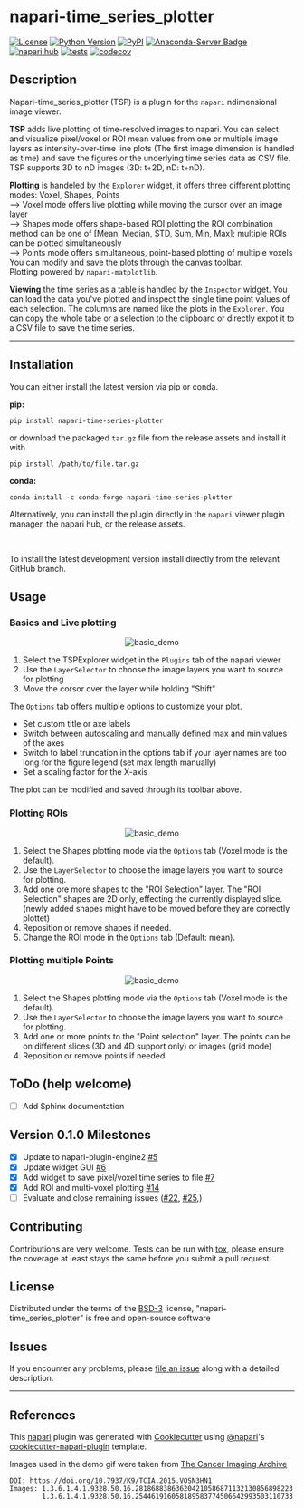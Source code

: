 # napari-time_series_plotter

[![License](https://img.shields.io/pypi/l/napari-time_series_plotter.svg?color=green)](https://github.com/ch-n/napari-time_series_plotter/raw/main/LICENSE)
[![Python Version](https://img.shields.io/pypi/pyversions/napari-time_series_plotter.svg?color=green)](https://python.org)
[![PyPI](https://img.shields.io/pypi/v/napari-time_series_plotter.svg?color=blue)](https://pypi.org/project/napari-time_series_plotter)
[![Anaconda-Server Badge](https://anaconda.org/conda-forge/napari-time-series-plotter/badges/version.svg)](https://anaconda.org/conda-forge/napari-time-series-plotter)
[![napari hub](https://img.shields.io/endpoint?url=https://api.napari-hub.org/shields/napari-time-series-plotter)](https://napari-hub.org/plugins/napari-time-series-plotter)
[![tests](https://github.com/ch-n/napari-time_series_plotter/workflows/tests/badge.svg)](https://github.com/ch-n/napari-time_series_plotter/actions)
[![codecov](https://codecov.io/gh/ch-n/napari-time_series_plotter/branch/main/graph/badge.svg)](https://codecov.io/gh/ch-n/napari-time_series_plotter)


## Description
Napari-time_series_plotter (TSP) is a plugin for the `napari` ndimensional image viewer. 

**TSP** adds live plotting of time-resolved images to napari. You can select and visualize pixel/voxel or ROI mean values from one or multiple image layers as intensity-over-time line plots (The first image dimension is handled as time) and save the figures or the underlying time series data as CSV file. TSP supports 3D to nD images (3D: t+2D, nD: t+nD).

**Plotting** is handeled by the `Explorer` widget, it offers three different plotting modes: Voxel, Shapes, Points
<br>--> Voxel mode offers live plotting while moving the cursor over an image layer
<br>--> Shapes mode offers shape-based ROI plotting the ROI combination method can be one of [Mean, Median, STD, Sum, Min, Max]; multiple ROIs can be plotted simultaneously
<br>--> Points mode offers simultaneous, point-based plotting of multiple voxels
<br>You can modify and save the plots through the canvas toolbar.
<br>Plotting powered by `napari-matplotlib`.

**Viewing** the time series as a table is handled by the `Inspector` widget. You can load the data you've plotted and inspect the single time point values of each selection. The columns are named like the plots in the `Explorer`. You can copy the whole tabe or a selection to the clipboard or directly expot it to a CSV file to save the time series.

----------------------------------

## Installation
You can either install the latest version via pip or conda.

**pip:**

    pip install napari-time-series-plotter

or download the packaged `tar.gz` file from the release assets and install it with 
    
    pip install /path/to/file.tar.gz

**conda:**

    conda install -c conda-forge napari-time-series-plotter


Alternatively, you can install the plugin directly in the `napari` viewer plugin manager, the napari hub, or the release assets.

<br>

To install the latest development version install directly from the relevant GitHub branch.

## Usage
### Basics and Live plotting

<p align="center">
  <img src="demo_videos/TSP_basic_and_voxel_plotting_demo.webm" alt="basic_demo" />
</p>
    
1. Select the TSPExplorer widget in the `Plugins` tab of the napari viewer
2. Use the `LayerSelector` to choose the image layers you want to source for plotting
3. Move the corsor over the layer while holding "Shift"

The `Options` tab offers multiple options to customize your plot. 
- Set custom title or axe labels
- Switch between autoscaling and manually defined max and min values of the axes
- Switch to label truncation in the options tab if your layer names are too long for the figure legend (set max length manually)
- Set a scaling factor for the X-axis

The plot can be modified and saved through its toolbar above.

### Plotting ROIs

<p align="center">
  <img src="demo_videos/TSP_basic_and_voxel_plotting_demo.webm" alt="basic_demo" />
</p>

1. Select the Shapes plotting mode via the `Options` tab (Voxel mode is the default).
2. Use the `LayerSelector` to choose the image layers you want to source for plotting.
2. Add one ore more shapes to the "ROI Selection" layer.
   The "ROI Selection" shapes are 2D only, effecting the currently displayed slice.
   (newly added shapes might have to be moved before they are correctly plottet)
3. Reposition or remove shapes if needed.
4. Change the ROI mode in the `Options` tab (Default: mean).

### Plotting multiple Points

<p align="center">
  <img src="demo_videos/TSP_Points_plotting_demo.webm" alt="basic_demo" />
</p>

1. Select the Shapes plotting mode via the `Options` tab (Voxel mode is the default).
2. Use the `LayerSelector` to choose the image layers you want to source for plotting.
3. Add one or more points to the "Point selection" layer.
   The points can be on different slices (3D and 4D support only) or images (grid mode)
4. Reposition or remove points if needed.

## ToDo (help welcome)
- [ ] Add Sphinx documentation

## Version 0.1.0 Milestones
- [X] Update to napari-plugin-engine2 [#5](https://github.com/ch-n/napari-time_series_plotter/issues/5)
- [X] Update widget GUI [#6](https://github.com/ch-n/napari-time_series_plotter/issues/6)
- [x] Add widget to save pixel/voxel time series to file [#7](https://github.com/ch-n/napari-time_series_plotter/issues/7)
- [X] Add ROI and multi-voxel plotting [#14](https://github.com/ch-n/napari-time_series_plotter/issues/14)
- [ ] Evaluate and close remaining issues ([#22](https://github.com/ch-n/napari-time_series_plotter/issues/22), [#25](https://github.com/ch-n/napari-time_series_plotter/issues/25),)

## Contributing

Contributions are very welcome. Tests can be run with [tox], please ensure
the coverage at least stays the same before you submit a pull request.

## License

Distributed under the terms of the [BSD-3] license,
"napari-time_series_plotter" is free and open-source software

## Issues

If you encounter any problems, please [file an issue] along with a detailed description.

--------------

## References
This [napari] plugin was generated with [Cookiecutter] using [@napari]'s [cookiecutter-napari-plugin] template.

Images used in the demo gif were taken from [The Cancer Imaging Archive] <br>

    DOI: https://doi.org/10.7937/K9/TCIA.2015.VOSN3HN1
    Images: 1.3.6.1.4.1.9328.50.16.281868838636204210586871132130856898223
            1.3.6.1.4.1.9328.50.16.254461916058189583774506642993503110733

[The Cancer Imaging Archive]: https://www.cancerimagingarchive.net/
[napari]: https://github.com/napari/napari
[Cookiecutter]: https://github.com/audreyr/cookiecutter
[@napari]: https://github.com/napari
[MIT]: http://opensource.org/licenses/MIT
[BSD-3]: http://opensource.org/licenses/BSD-3-Clause
[GNU GPL v3.0]: http://www.gnu.org/licenses/gpl-3.0.txt
[GNU LGPL v3.0]: http://www.gnu.org/licenses/lgpl-3.0.txt
[Apache Software License 2.0]: http://www.apache.org/licenses/LICENSE-2.0
[Mozilla Public License 2.0]: https://www.mozilla.org/media/MPL/2.0/index.txt
[cookiecutter-napari-plugin]: https://github.com/napari/cookiecutter-napari-plugin

[file an issue]: https://github.com/ch-n/napari-time_series_plotter/issues

[napari]: https://github.com/napari/napari
[tox]: https://tox.readthedocs.io/en/latest/
[pip]: https://pypi.org/project/pip/
[PyPI]: https://pypi.org/
